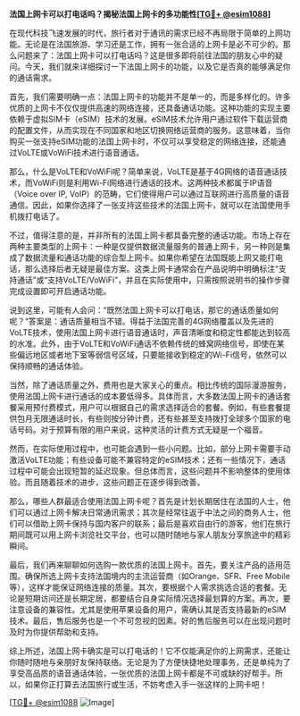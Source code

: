**法国上网卡可以打电话吗？揭秘法国上网卡的多功能性[[TG💪+ @esim1088](https://t.me/s/esim1088)]**

在现代科技飞速发展的时代，旅行者对于通讯的需求已经不再局限于简单的上网功能。无论是在法国旅游、学习还是工作，拥有一张合适的上网卡是必不可少的。那么问题来了：法国上网卡可以打电话吗？这是很多即将前往法国的朋友心中的疑问。今天，我们就来详细探讨一下法国上网卡的功能，以及它是否真的能够满足你的通话需求。

首先，我们需要明确一点：法国上网卡的功能并不是单一的，而是多样化的。许多优质的上网卡不仅仅提供高速的网络连接，还具备通话功能。这种功能的实现主要依赖于虚拟SIM卡（eSIM）技术的发展。eSIM技术允许用户通过软件下载运营商的配置文件，从而实现在不同国家和地区切换网络运营商的服务。这意味着，当你购买一张支持eSIM功能的法国上网卡时，不仅可以享受稳定的网络连接，还能通过VoLTE或VoWiFi技术进行语音通话。

那么，什么是VoLTE和VoWiFi呢？简单来说，VoLTE是基于4G网络的语音通话技术，而VoWiFi则是利用Wi-Fi网络进行通话的技术。这两种技术都属于IP语音（Voice over IP, VoIP）的范畴，它们使得用户可以通过互联网进行高质量的语音通信。因此，如果你选择了一张支持这些技术的法国上网卡，就可以在法国使用手机拨打电话了。

不过，值得注意的是，并非所有的法国上网卡都具备完整的通话功能。市场上存在两种主要类型的上网卡：一种是仅提供数据流量服务的普通上网卡，另一种则是集成了数据流量和通话功能的综合型上网卡。如果你希望在法国既能上网又能打电话，那么选择后者无疑是最佳方案。这类上网卡通常会在产品说明中明确标注“支持通话”或“支持VoLTE/VoWiFi”，并且在实际使用中，只需按照说明书的操作步骤完成设置即可开启通话功能。

说到这里，可能有人会问：“既然法国上网卡可以打电话，那它的通话质量如何呢？”答案是：通话质量相当不错。得益于法国完善的4G网络覆盖以及先进的VoLTE技术，使用法国上网卡进行语音通话时，声音清晰度和稳定性都能达到较高的水准。此外，由于VoLTE和VoWiFi通话不依赖传统的蜂窝网络信号，即使在某些偏远地区或者地下室等弱信号区域，只要能接收到稳定的Wi-Fi信号，依然可以保持顺畅的通话体验。

当然，除了通话质量之外，费用也是大家关心的重点。相比传统的国际漫游服务，使用法国上网卡进行通话的成本要低得多。具体而言，大多数法国上网卡的通话套餐采用预付费模式，用户可以根据自己的需求选择适合的套餐。例如，有些套餐提供包月无限通话时长，有些则按分钟计费，还有些甚至支持拨打全球多个国家的电话号码。对于预算有限的用户来说，这种灵活的计费方式无疑是一个福音。

然而，在实际使用过程中，也可能会遇到一些小问题。比如，部分上网卡需要手动激活VoLTE功能；有些设备可能不兼容特定的eSIM技术；还有一些情况下，通话过程中可能会出现短暂的延迟现象。但总体而言，这些问题并不影响整体的使用体验。而且随着技术的进步，这些问题正在逐步得到改善。

那么，哪些人群最适合使用法国上网卡呢？首先是计划长期居住在法国的人士，他们可以通过上网卡解决日常通讯需求；其次是经常往返于中法之间的商务人士，他们可以借助上网卡保持与国内客户的联系；最后是喜欢自由行的游客，他们在旅行期间既可以用上网卡浏览社交平台，也可以随时随地与家人朋友分享旅途中的精彩瞬间。

最后，我们再来聊聊如何选购一款优质的法国上网卡。首先，要关注产品的适用范围。确保所选上网卡支持法国境内的主流运营商（如Orange、SFR、Free Mobile等），这样才能保证网络连接的质量。其次，要根据个人需求挑选合适的套餐。无论是短期访问还是长期定居，都要结合自身实际情况选择最划算的方案。再次，要注意设备的兼容性。尤其是使用苹果设备的用户，需确认其是否支持最新的eSIM技术。最后，售后服务也是一个不可忽视的因素。好的售后服务可以在出现问题时及时为你提供帮助和支持。

综上所述，法国上网卡确实是可以打电话的！它不仅能满足你的上网需求，还能让你随时随地与亲朋好友保持联络。无论是为了方便快捷地处理事务，还是单纯为了享受高品质的语音通话体验，一张优质的法国上网卡都是不可或缺的好帮手。所以，如果你正打算去法国旅行或生活，不妨考虑入手一张这样的上网卡吧！

[[TG💪+ @esim1088](https://t.me/s/esim1088) ![Image](https://i.postimg.cc/4NQfJmqS/Snipaste-2025-05-13-00-14-12.png)]